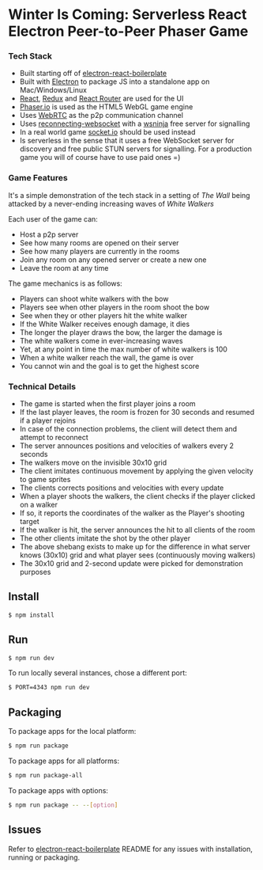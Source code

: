 # Winter Is Coming: Serverless React Electron Peer-to-Peer Phaser Game

### Tech Stack

- Built starting off of [electron-react-boilerplate](https://github.com/chentsulin/electron-react-boilerplate)
- Built with [Electron](http://electron.atom.io/) to package JS into a standalone app on Mac/Windows/Linux
- [React](https://facebook.github.io/react/), [Redux](https://github.com/reactjs/redux) and [React Router](https://github.com/reactjs/react-router) are used for the UI
- [Phaser.io](https://phaser.io/) is used as the HTML5 WebGL game engine 
- Uses [WebRTC](https://webrtc.org/) as the p2p communication channel
- Uses [reconnecting-websocket](https://github.com/joewalnes/reconnecting-websocket) with a [wsninja](https://wsninja.io/) free server for signalling
- In a real world game [socket.io](https://socket.io/) should be used instead
- Is serverless in the sense that it uses a free WebSocket server for discovery and free public STUN servers for signalling. For a production game you will of course have to use paid ones =)

### Game Features

It's a simple demonstration of the tech stack in a setting of *The Wall* being attacked by a never-ending increasing waves of *White Walkers*

Each user of the game can:
- Host a p2p server
- See how many rooms are opened on their server
- See how many players are currently in the rooms
- Join any room on any opened server or create a new one
- Leave the room at any time

The game mechanics is as follows:
- Players can shoot white walkers with the bow
- Players see when other players in the room shoot the bow
- See when they or other players hit the white walker
- If the White Walker receives enough damage, it dies
- The longer the player draws the bow, the larger the damage is
- The white walkers come in ever-increasing waves
- Yet, at any point in time the max number of white walkers is 100
- When a white walker reach the wall, the game is over
- You cannot win and the goal is to get the highest score

### Technical Details

- The game is started when the first player joins a room
- If the last player leaves, the room is frozen for 30 seconds and resumed if a player rejoins
- In case of the connection problems, the client will detect them and attempt to reconnect
- The server announces positions and velocities of walkers every 2 seconds
- The walkers move on the invisible 30x10 grid
- The client imitates continuous movement by applying the given velocity to game sprites
- The clients corrects positions and velocities with every update
- When a player shoots the walkers, the client checks if the player clicked on a walker 
- If so, it reports the coordinates of the walker as the Player's shooting target
- If the walker is hit, the server announces the hit to all clients of the room
- The other clients imitate the shot by the other player
- The above shebang exists to make up for the difference in what server knows (30x10) grid and what player sees (continuously moving walkers)
- The 30x10 grid and 2-second update were picked for demonstration purposes

## Install

```bash
$ npm install
```

## Run

```bash
$ npm run dev
```

To run locally several instances, chose a different port:

```bash
$ PORT=4343 npm run dev
```

## Packaging

To package apps for the local platform:

```bash
$ npm run package
```

To package apps for all platforms:

```bash
$ npm run package-all
```

To package apps with options:

```bash
$ npm run package -- --[option]
```

## Issues

Refer to [electron-react-boilerplate](https://github.com/chentsulin/electron-react-boilerplate) README for any issues with installation, running or packaging. 
